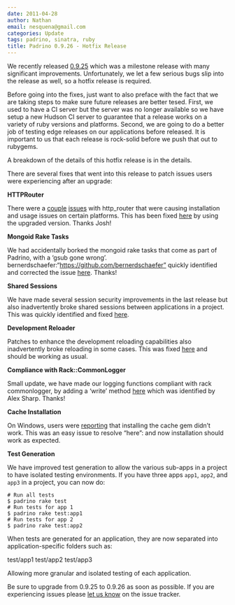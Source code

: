 ```yaml
---
date: 2011-04-28
author: Nathan
email: nesquena@gmail.com
categories: Update
tags: padrino, sinatra, ruby
title: Padrino 0.9.26 - Hotfix Release
---
```


We recently released [0.9.25](http://www.padrinorb.com/blog/padrino-0-9-25-slim-and-erubis-caching-and-fixes) which was a milestone release with many significant improvements. Unfortunately, we let a few serious bugs slip into the release as well, so a hotfix release is required.

Before going into the fixes, just want to also preface with the fact that we are taking steps to make sure future releases are better tesed. First, we used to have a CI server but the server was no longer available so we have setup a new Hudson CI server to guarantee that a release works on a variety of ruby versions and platforms. Second, we are going to do a better job of testing edge releases on our applications before released. It is important to us that each release is rock-solid before we push that out to rubygems.

A breakdown of the details of this hotfix release is in the details.

<break>

There are several fixes that went into this release to patch issues users were experiencing after an upgrade:

**HTTPRouter**

There were a [couple](https://github.com/padrino/padrino-framework/issues/496) [issues](https://github.com/padrino/padrino-framework/issues/495) with http\_router that were causing installation and usage issues on certain platforms. This has been fixed [here](https://github.com/padrino/padrino-framework/commit/a616af1853719b0d7bd23d2f47f88810d77f220d) by using the upgraded version. Thanks Josh!

**Mongoid Rake Tasks**

We had accidentally borked the mongoid rake tasks that come as part of Padrino, with a ‘gsub gone wrong’. bernerdschaefer:“https://github.com/bernerdschaefer” quickly identified and corrected the issue [here](https://github.com/padrino/padrino-framework/commit/8978c8c75ed84d2799dfe60805eda4ab1fa56df4). Thanks!

**Shared Sessions**

We have made several session security improvements in the last release but also inadvertently broke shared sessions between applications in a project. This was quickly identified and fixed [here](https://github.com/padrino/padrino-framework/commit/ef40aa09d2568446dfff3a3c15c91712e1076ffa).

**Development Reloader**

Patches to enhance the development reloading capabilities also inadvertently broke reloading in some cases. This was fixed [here](https://github.com/padrino/padrino-framework/commit/8fe18e8b0bf1f95769e9ee8538c332da1762749d) and should be working as usual.

**Compliance with Rack::CommonLogger**

Small update, we have made our logging functions compliant with rack commonlogger, by adding a ‘write’ method [here](https://github.com/padrino/padrino-framework/commit/ab1e61e39b3ed54a67bf80a70a182371d633bf30) which was identified by Alex Sharp. Thanks!

**Cache Installation**

On Windows, users were [reporting](https://github.com/padrino/padrino-framework/issues/491) that installing the cache gem didn’t work. This was an easy issue to resolve “here”: and now installation should work as expected.

**Test Generation**

We have improved test generation to allow the various sub-apps in a project to have isolated testing environments. If you have three apps `app1`, `app2`, and `app3` in a project, you can now do:

    # Run all tests
    $ padrino rake test
    # Run tests for app 1
    $ padrino rake test:app1
    # Run tests for app 2
    $ padrino rake test:app2

When tests are generated for an application, they are now separated into application-specific folders such as:

test/app1
 test/app2
 test/app3

Allowing more granular and isolated testing of each application.

Be sure to upgrade from 0.9.25 to 0.9.26 as soon as possible. If you are experiencing issues please [let us know](https://github.com/padrino/padrino-framework/issues) on the issue tracker.